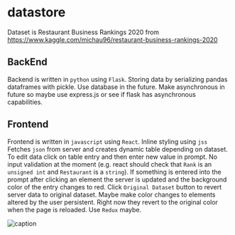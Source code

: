 # datastore
Dataset is Restaurant Business Rankings 2020 from https://www.kaggle.com/michau96/restaurant-business-rankings-2020

## BackEnd
Backend is written in `python` using `Flask`. Storing data by serializing pandas dataframes with pickle. Use database in the future. Make asynchronous in future so maybe use express.js or see if flask has asynchronous capabilities.

## Frontend
Frontend is written in `javascript` using `React`. Inline styling using `jss` Fetches `json` from server and creates dynamic table depending on dataset. To edit data click on table entry and then enter new value in prompt. No input validation at the moment (e.g. react should check that `Rank` is an `unsigned int` and `Restaurant` is a `string`). If something is entered into the prompt after clicking an element the server is updated and the background color of the entry changes to red. Click `Original Dataset` button to revert server data to original dataset. Maybe make color changes to elements altered by the user persistent. Right now they revert to the original color when the page is reloaded. Use `Redux` maybe.

![caption](https://github.com/jackc12/datastore/blob/main/data_store_demo.gif)
